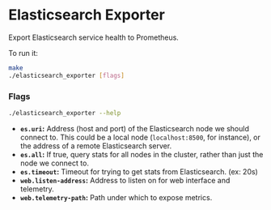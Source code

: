 # Elasticsearch Exporter

Export Elasticsearch service health to Prometheus.

To run it:

```bash
make
./elasticsearch_exporter [flags]
```

### Flags

```bash
./elasticsearch_exporter --help
```

* __`es.uri`:__ Address (host and port) of the Elasticsearch node we should
    connect to. This could be a local node (`localhost:8500`, for instance), or
    the address of a remote Elasticsearch server.
* __`es.all`:__ If true, query stats for all nodes in the cluster,
    rather than just the node we connect to.
* __`es.timeout`:__ Timeout for trying to get stats from Elasticsearch. (ex: 20s)
* __`web.listen-address`:__ Address to listen on for web interface and telemetry.
* __`web.telemetry-path`:__ Path under which to expose metrics.

